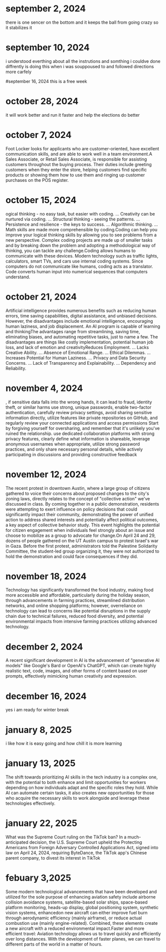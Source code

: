 # september 2, 2024 
there is one sencer on the bottom and it keeps the ball from going crazy so it stabilizes it 

# september 10, 2024 
i understood everthing about all the instrutions and somthing i couldve done diffrently is doing this when i was souppoused to and followed directions more carfely 

#september 16, 2024
this is a free week
# october 28, 2024
it will work better and run it faster and help the elections do better 
# october 7, 2024
Foot Locker looks for applicants who are customer-oriented, have excellent communication skills, and are able to work well in a team environment.A Sales Associate, or Retail Sales Associate, is responsible for assisting customers throughout the buying process. Their duties include greeting customers when they enter the store, helping customers find specific products or showing them how to use them and ringing up customer purchases on the POS register.
# october 15, 2024 
ogical thinking - no easy task, but easier with coding. ...
Creativity can be nurtured via coding. ...
Structural thinking - seeing the patterns. ...
Persistence and resilience - the keys to success. ...
Algorithmic thinking. ...
Math skills are made more comprehensible by coding.Coding can help you improve your logical thinking skills by allowing you to see problems from a new perspective. Complex coding projects are made up of smaller tasks and by breaking down the problem and adopting a methodological way of thinking, you can tackle any challenge.Coding allows humans to communicate with these devices. Modern technology such as traffic lights, calculators, smart TVs, and cars use internal coding systems. Since computers do not communicate like humans, coding acts as a translator. Code converts human input into numerical sequences that computers understand.

# october 21, 2024 
Artificial intelligence provides numerous benefits such as reducing human errors, time saving capabilities, digital assistance, and unbiased decisions. However, the disadvantages include emotional intelligence, encouraging human laziness, and job displacement. An AI program is capable of learning and thinkingThe advantages range from streamlining, saving time, eliminating biases, and automating repetitive tasks, just to name a few. The disadvantages are things like costly implementation, potential human job loss, and lack of emotion and creativityReduces Employment. ...
Lacks Creative Ability. ...
Absence of Emotional Range. ...
Ethical Dilemmas. ...
Increases Potential for Human Laziness. ...
Privacy and Data Security Concerns. ...
Lack of Transparency and Explainability. ...
Dependency and Reliability.
# november 4, 2024
, if sensitive data falls into the wrong hands, it can lead to fraud, identity theft, or similar harms
use strong, unique passwords, enable two-factor authentication, carefully review privacy settings, avoid sharing sensitive information directly, utilize features like private repositories on GitHub, and regularly review your connected applications and access permissions
Start by forgiving yourself for oversharing, and remember that it's unlikely you've ruined the relationship. 
use dedicated collaboration platforms with strong privacy features, clearly define what information is shareable, leverage anonymous usernames when appropriate, utilize strong password practices, and only share necessary personal details, while actively participating in discussions and providing constructive feedback
# november 12, 2024 
The recent protest in downtown Austin, where a large group of citizens gathered to voice their concerns about proposed changes to the city's zoning laws, directly relates to the concept of "collective action" we've discussed in class. By coming together in a public demonstration, residents were attempting to exert influence on policy decisions that could significantly impact their community, demonstrating the power of unified action to address shared interests and potentially affect political outcomes, a key aspect of collective behavior study. This event highlights the potential for citizen engagement when individuals feel strongly about an issue and choose to mobilize as a group to advocate for change.On April 24 and 29, dozens of people gathered on the UT Austin campus to protest Israel's war in Gaza. Before the first protest, administrators told the Palestine Solidarity Committee, the student-led group organizing it, they were not authorized to hold the demonstration and could face consequences if they did.
# november 18, 2024
Technology has significantly transformed the food industry, making food more accessible and affordable, particularly during the holiday season, through advancements in farming practices, streamlined distribution networks, and online shopping platforms; however, overreliance on technology can lead to concerns like potential disruptions in the supply chain due to technical failures, reduced food diversity, and potential environmental impacts from intensive farming practices utilizing advanced technology.
# december 2, 2024 
A recent significant development in AI is the advancement of "generative AI models" like Google's Bard or OpenAI's ChatGPT, which can create highly realistic text, code, images, and other forms of content based on user prompts, effectively mimicking human creativity and expression. 
# december 16, 2024
yes i am ready for winter break
# january 8, 2025 
i like how it is easy going and how chill it is more learning 
# january 13, 2025 

The shift towards prioritizing AI skills in the tech industry is a complex one, with the potential to both enhance and limit opportunities for workers depending on how individuals adapt and the specific roles they hold. While AI can automate certain tasks, it also creates new opportunities for those who acquire the necessary skills to work alongside and leverage these technologies effectively. 
# january 22, 2025
What was the Supreme Court ruling on the TikTok ban?
In a much-anticipated decision, the U.S. Supreme Court upheld the Protecting Americans from Foreign Adversary Controlled Applications Act, signed into law on April 24, 2024, requiring ByteDance, the TikTok app's Chinese parent company, to divest its interest in TikTok 
# febuary 3,2025 
Some modern technological advancements that have been developed and utilized for the sole purpose of enhancing aviation safety include airborne collision avoidance systems, satellite-based solar ships, space-based platform monitoring, heads-up display, global positioning system, synthetic vision systems, enhancedon new aircraft can either improve fuel burn through aerodynamic efficiency (mainly airframe), or reduce actual combustion use (mainly engine-related). Combined, these elements create a new aircraft with a reduced environmental impact.Faster and more efficient travel: Aviation technology allows us to travel quickly and efficiently over long distances. With the development of faster planes, we can travel to different parts of the world in a matter of hours.
